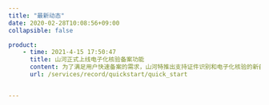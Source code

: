 ```yaml
---
title: "最新动态"
date: 2020-02-28T10:08:56+09:00
collapsible: false

product:
    - time: 2021-4-15 17:50:47
      title: 山河正式上线电子化核验备案功能
      content: 为了满足用户快速备案的需求，山河特推出支持证件识别和电子化核验的新备案功能。
      url: /services/record/quickstart/quick_start


---
```


<!-- 设置上述参数可生成产品动态页  -->
